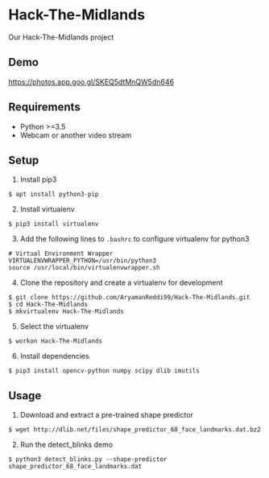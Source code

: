 # Hack-The-Midlands
Our Hack-The-Midlands project

## Demo
https://photos.app.goo.gl/SKEQ5dtMnQW5dn646

## Requirements
- Python >=3.5
- Webcam or another video stream

## Setup
1. Install pip3
```
$ apt install python3-pip
```

2. Install virtualenv
```
$ pip3 install virtualenv
```

3. Add the following lines to `.bashrc` to configure virtualenv for python3
```
# Virtual Environment Wrapper
VIRTUALENVWRAPPER_PYTHON=/usr/bin/python3
source /usr/local/bin/virtualenvwrapper.sh
```

4. Clone the repository and create a virtualenv for development
```
$ git clone https://github.com/AryamanReddi99/Hack-The-Midlands.git
$ cd Hack-The-Midlands
$ mkvirtualenv Hack-The-Midlands
```

5. Select the virtualenv
```
$ workon Hack-The-Midlands
```

6. Install dependencies
```
$ pip3 install opencv-python numpy scipy dlib imutils
```

## Usage
1. Download and extract a pre-trained shape predictor
```
$ wget http://dlib.net/files/shape_predictor_68_face_landmarks.dat.bz2
```

2. Run the detect_blinks demo
```
$ python3 detect_blinks.py --shape-predictor shape_predictor_68_face_landmarks.dat
```

